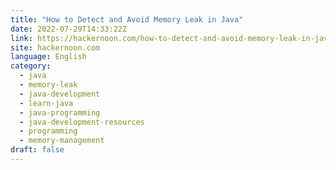 ```yaml
---
title: "How to Detect and Avoid Memory Leak in Java"
date: 2022-07-29T14:33:22Z
link: https://hackernoon.com/how-to-detect-and-avoid-memory-leak-in-java?source=rss&utm_medium=RSS&utm_source=news.12bit.vn
site: hackernoon.com
language: English
category:
  - java
  - memory-leak
  - java-development
  - learn-java
  - java-programming
  - java-development-resources
  - programming
  - memory-management
draft: false
---
```

